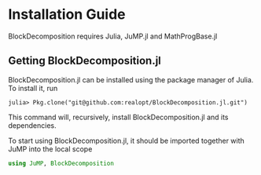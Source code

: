 
# Installation Guide


BlockDecomposition requires Julia, JuMP.jl and MathProgBase.jl

## Getting BlockDecomposition.jl


BlockDecomposition.jl can be installed using the package manager of Julia. To install
it, run

    julia> Pkg.clone("git@github.com:realopt/BlockDecomposition.jl.git")

This command will, recursively, install BlockDecomposition.jl and its dependencies.

To start using BlockDecomposition.jl, it should be imported together with JuMP into the
local scope

```julia
using JuMP, BlockDecomposition
```
